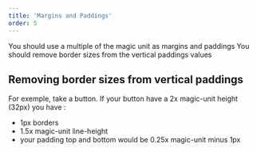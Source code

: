 ```yaml
---
title: 'Margins and Paddings'
order: 5
---
```


<hintitem>
  You should use a multiple of the magic unit as margins and paddings
</hintitem>
<hintitem>
  You should remove border sizes from the vertical paddings values
</hintitem>

<br/>

## Removing border sizes from vertical paddings

For exemple, take a button. If your button have a 2x magic-unit height (32px)
you have :

- 1px borders
- 1.5x magic-unit line-height
- your padding top and bottom would be 0.25x magic-unit minus 1px
